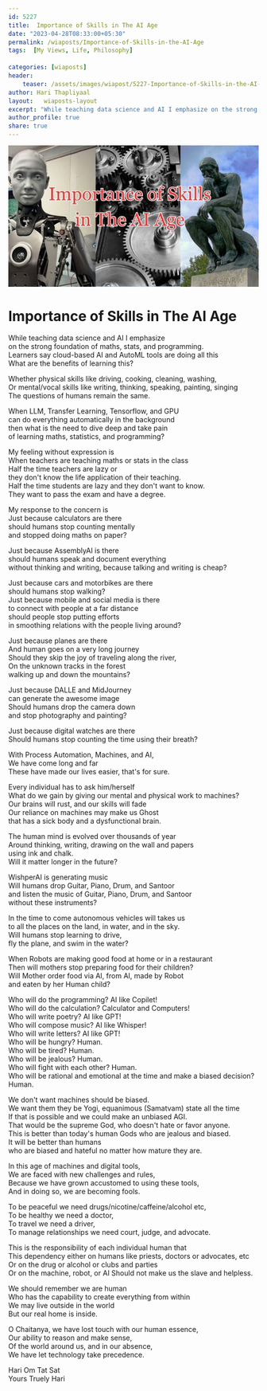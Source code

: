```yaml
---
id: 5227   
title:  Importance of Skills in The AI Age      
date: "2023-04-28T08:33:00+05:30"    
permalink: /wiaposts/Importance-of-Skills-in-the-AI-Age    
tags:  [My Views, Life, Philosophy]     
    
categories: [wiaposts] 
header:    
    teaser: /assets/images/wiapost/5227-Importance-of-Skills-in-the-AI-Age.jpg    
author: Hari Thapliyaal    
layout:   wiaposts-layout
excerpt: "While teaching data science and AI I emphasize on the strong foundation of maths, stats, and programming. Learners say cloud-based AI and AutoML tools are doing all this What are the benefits of learning this? Whether physical skills like driving,"
author_profile: true    
share: true    
---
```

![Importance of Skills in AI Age](/assets/images/wiapost/5227-Importance-of-Skills-in-the-AI-Age.jpg)         
    
# Importance of Skills in The AI Age    
    
While teaching data science and AI I emphasize     
on the strong foundation of maths, stats, and programming.    
Learners say cloud-based AI and AutoML tools are doing all this    
What are the benefits of learning this?    
    
Whether physical skills like driving, cooking, cleaning, washing,   
Or mental/vocal skills like writing, thinking, speaking, painting, singing   
The questions of humans remain the same.

When LLM, Transfer Learning, Tensorflow, and GPU     
can do everything automatically in the background     
then what is the need to dive deep and take pain     
of learning maths, statistics, and programming?    
    
My feeling without expression is    
When teachers are teaching maths or stats in the class    
Half the time teachers are lazy or     
they don't know the life application of their teaching.    
Half the time students are lazy and they don't want to know.    
They want to pass the exam and have a degree.    
    
My response to the concern is    
Just because calculators are there     
should humans stop counting mentally     
and stopped doing maths on paper?    
    
Just because AssemblyAI is there     
should humans speak and document everything    
without thinking and writing, because talking and writing is cheap?    
    
Just because cars and motorbikes are there     
should humans stop walking?    
Just because mobile and social media is there     
to connect with people at a far distance    
should people stop putting efforts     
in smoothing relations with the people living around?    
    
Just because planes are there     
And human goes on a very long journey     
Should they skip the joy of traveling along the river,     
On the unknown tracks in the forest    
walking up and down the mountains?    
    
Just because DALLE and MidJourney     
can generate the awesome image     
Should humans drop the camera down     
and stop photography and painting?    
    
Just because digital watches are there     
Should humans stop counting the time using their breath?    
    
With Process Automation, Machines, and AI,     
We have come long and far    
These have made our lives easier, that's for sure.    
    
Every individual has to ask him/herself    
What do we gain by giving our mental and physical work to machines?    
Our brains will rust, and our skills will fade    
Our reliance on machines may make us Ghost     
that has a sick body and a dysfunctional brain.    
    
The human mind is evolved over thousands of year    
Around thinking, writing, drawing on the wall and papers    
using ink and chalk.    
Will it matter longer in the future?    
    
WishperAI is generating music     
Will humans drop Guitar, Piano, Drum, and Santoor     
and listen the music of Guitar, Piano, Drum, and Santoor    
without these instruments?    
    
In the time to come autonomous vehicles will takes us     
to all the places on the land, in water, and in the sky.    
Will humans stop learning to drive,     
fly the plane, and swim in the water?    
    
When Robots are making good food at home or in a restaurant     
Then will mothers stop preparing food for their children?    
Will Mother order food via AI, from AI, made by Robot     
and eaten by her Human child?    
    
Who will do the programming? AI like Copilet!    
Who will do the calculation? Calculator and Computers!    
Who will write poetry? AI like GPT!    
Who will compose music? AI like Whisper!    
Who will write letters? AI like GPT!    
Who will be hungry? Human.    
Who will be tired? Human.    
Who will be jealous? Human.    
Who will fight with each other? Human.    
Who will be rational and emotional at the time and make a biased decision? Human.    
    
We don't want machines should be biased.    
We want them they be Yogi, equanimous (Samatvam) state all the time    
If that is possible and we could make an unbiased AGI.    
That would be the supreme God, who doesn't hate or favor anyone.    
This is better than today's human Gods who are jealous and biased.    
It will be better than humans     
who are biased and hateful no matter how mature they are.    
    
In this age of machines and digital tools,    
We are faced with new challenges and rules,    
Because we have grown accustomed to using these tools,    
And in doing so, we are becoming fools.    
    
To be peaceful we need drugs/nicotine/caffeine/alcohol etc,    
To be healthy we need a doctor,    
To travel we need a driver,    
To manage relationships we need court, judge, and advocate.   
 
This is the responsibility of each individual human that  
This dependency either on humans like priests, doctors or advocates, etc     
Or on the drug or alcohol or clubs and parties    
Or on the machine, robot, or AI
Should not make us the slave and helpless.
 
We should remember we are human    
Who has the capability to create everything from within    
We may live outside in the world    
But our real home is inside.    
    
O Chaitanya, we have lost touch with our human essence,    
Our ability to reason and make sense,    
Of the world around us, and in our absence,    
We have let technology take precedence.    
    
Hari Om Tat Sat    
Yours Truely Hari    